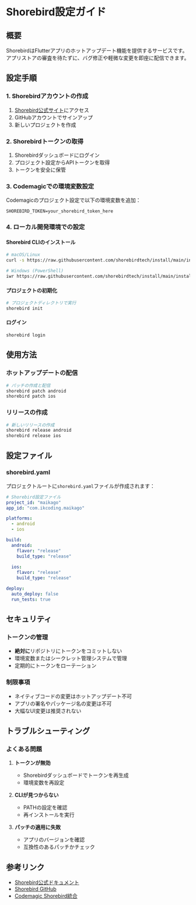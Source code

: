 # Shorebird設定ガイド

## 概要

ShorebirdはFlutterアプリのホットアップデート機能を提供するサービスです。アプリストアの審査を待たずに、バグ修正や軽微な変更を即座に配信できます。

## 設定手順

### 1. Shorebirdアカウントの作成

1. [Shorebird公式サイト](https://shorebird.dev/)にアクセス
2. GitHubアカウントでサインアップ
3. 新しいプロジェクトを作成

### 2. Shorebirdトークンの取得

1. Shorebirdダッシュボードにログイン
2. プロジェクト設定からAPIトークンを取得
3. トークンを安全に保管

### 3. Codemagicでの環境変数設定

Codemagicのプロジェクト設定で以下の環境変数を追加：

```
SHOREBIRD_TOKEN=your_shorebird_token_here
```

### 4. ローカル開発環境での設定

#### Shorebird CLIのインストール

```bash
# macOS/Linux
curl -s https://raw.githubusercontent.com/shorebirdtech/install/main/install.sh | bash

# Windows (PowerShell)
iwr https://raw.githubusercontent.com/shorebirdtech/install/main/install.ps1 -useb | iex
```

#### プロジェクトの初期化

```bash
# プロジェクトディレクトリで実行
shorebird init
```

#### ログイン

```bash
shorebird login
```

## 使用方法

### ホットアップデートの配信

```bash
# パッチの作成と配信
shorebird patch android
shorebird patch ios
```

### リリースの作成

```bash
# 新しいリリースの作成
shorebird release android
shorebird release ios
```

## 設定ファイル

### shorebird.yaml

プロジェクトルートに`shorebird.yaml`ファイルが作成されます：

```yaml
# Shorebird設定ファイル
project_id: "maikago"
app_id: "com.ikcoding.maikago"

platforms:
  - android
  - ios

build:
  android:
    flavor: "release"
    build_type: "release"
  
  ios:
    flavor: "release"
    build_type: "release"

deploy:
  auto_deploy: false
  run_tests: true
```

## セキュリティ

### トークンの管理

- **絶対に**リポジトリにトークンをコミットしない
- 環境変数またはシークレット管理システムで管理
- 定期的にトークンをローテーション

### 制限事項

- ネイティブコードの変更はホットアップデート不可
- アプリの署名やパッケージ名の変更は不可
- 大幅なUI変更は推奨されない

## トラブルシューティング

### よくある問題

1. **トークンが無効**
   - Shorebirdダッシュボードでトークンを再生成
   - 環境変数を再設定

2. **CLIが見つからない**
   - PATHの設定を確認
   - 再インストールを実行

3. **パッチの適用に失敗**
   - アプリのバージョンを確認
   - 互換性のあるパッチかチェック

## 参考リンク

- [Shorebird公式ドキュメント](https://docs.shorebird.dev/)
- [Shorebird GitHub](https://github.com/shorebirdtech/shorebird)
- [Codemagic Shorebird統合](https://docs.codemagic.io/yaml-publishing/shorebird/)
